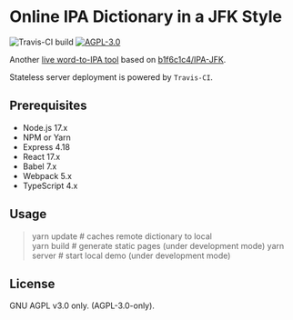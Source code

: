 # Online IPA Dictionary in a JFK Style

![Travis-CI build](https://api.travis-ci.com/CitruXonve/ipa-jfk-live.svg?branch=master)
[![AGPL-3.0](https://img.shields.io/badge/License-AGPL--3.0-lightgrey.svg)](https://github.com/CitruXonve/ipa-jfk-live/blob/master/LICENSE)

Another [live word-to-IPA tool](//ipa.citruxonve.net) based on [b1f6c1c4/IPA-JFK](https://github.com/b1f6c1c4/IPA-JFK).

Stateless server deployment is powered by `Travis-CI`.

## Prerequisites

- Node.js 17.x
- NPM or Yarn
- Express 4.18
- React 17.x
- Babel 7.x
- Webpack 5.x
- TypeScript 4.x

## Usage

> yarn update # caches remote dictionary to local  
> yarn build # generate static pages (under development mode)
> yarn server # start local demo (under development mode)

## License 

GNU AGPL v3.0 only. (AGPL-3.0-only).
